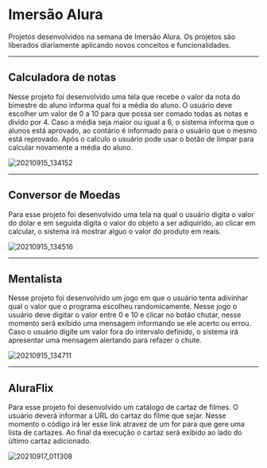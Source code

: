 # Imersão Alura

Projetos desenvolvidos na semana de Imersão Alura. Os projetos são liberados diariamente aplicando novos conceitos e funcionalidades.

---

## Calculadora de notas

Nesse projeto foi desenvolvido uma tela que recebe o valor da nota do bimestre do aluno informa qual foi a média do aluno. O usuário deve escolher um valor de 0 a 10 para que possa ser comado todas as notas e divido por 4. Caso a média seja maior ou igual a 6, o sistema informa que o alunos está aprovado, ao contário é informado para o usuário que o mesmo está reprovado. Após o calculo o usuário pode usar o botão de limpar para calcular novamente a média do aluno.

![20210915_134152](https://user-images.githubusercontent.com/58522921/133474829-13a57589-d2a1-4def-b78f-3509c9d73c98.gif)

---

## Conversor de Moedas

Para esse projeto foi desenvolvido uma tela na qual o usuário digita o valor do dolar e em seguida digita o valor do objeto a ser adiquirido, ao clicar em calcular, o sistema irá mostrar alguo o valor do produto em reais.

![20210915_134516](https://user-images.githubusercontent.com/58522921/133475643-10e83c90-dfe5-458f-9b07-f688c7614383.gif)

---

## Mentalista

Nesse projeto foi desenvolvido um jogo em que o usuário tenta adivinhar qual o valor que o programa escolheu randomicamente. Nesse jogo o usuário deve digitar o valor entre 0 e 10 e clicar no botão chutar, nesse momento será exibido uma mensagem informando se ele acerto ou errou. Caso o usuário digite um valor fora do intervalo definido, o sistema irá apresentar uma mensagem alertando para refazer o chute.

![20210915_134711](https://user-images.githubusercontent.com/58522921/133475656-8fb5c821-7363-47ab-b4e7-c9808f3af90e.gif)

---

## AluraFlix

Para esse projeto foi desenvolvido um catálogo de cartaz de filmes. O usuário deverá informar a URL do cartaz do filme que sejar. Nesse momento o código irá ler esse link atravez de um for para que gere uma lista de cartazes. Ao final da execução o cartaz será exibido ao lado do último cartaz adicionado.

![20210917_011308](https://user-images.githubusercontent.com/58522921/133723284-a4dfacf1-9196-4d22-ab41-ab807bc71454.gif)
